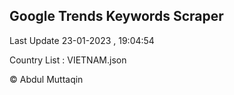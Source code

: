 

## Google Trends Keywords Scraper 
 
Last Update 23-01-2023 , 19:04:54

Country List :
VIETNAM.json



© Abdul Muttaqin 
